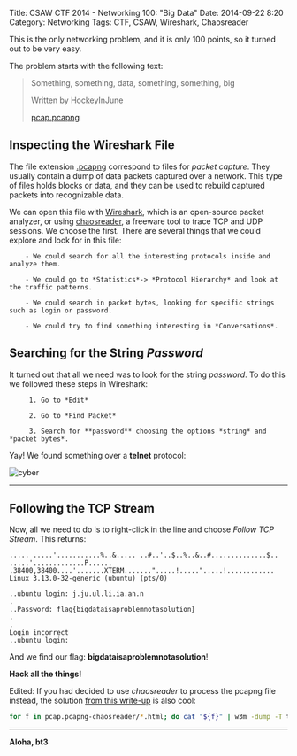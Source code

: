 Title:  CSAW CTF 2014 - Networking 100: "Big Data"
Date: 2014-09-22 8:20
Category: Networking
Tags: CTF, CSAW, Wireshark, Chaosreader





This is the only networking problem, and it is only 100 points, so it turned out to be very easy.

The problem starts with the following text:

> Something, something, data, something, something, big
>
> Written by HockeyInJune
>
> [pcap.pcapng]




## Inspecting the Wireshark File

The file extension [.pcapng] correspond to files for *packet capture*. They usually contain a dump of data packets captured over a network. This type of files holds blocks or data, and they can be used to rebuild captured packets into recognizable data.

We can open this file with [Wireshark], which is an open-source packet analyzer, or using [chaosreader], a freeware tool to trace TCP and UDP sessions. We choose the first. There are several things that we could explore and look for in this file:

        - We could search for all the interesting protocols inside and analyze them.

        - We could go to *Statistics*-> *Protocol Hierarchy* and look at the traffic patterns.

        - We could search in packet bytes, looking for specific strings such as login or password.

        - We could try to find something interesting in *Conversations*.


## Searching for the String *Password*

It turned out that all we need was to look for the string *password*. To do this we followed these steps in Wireshark:

         1. Go to *Edit*

         2. Go to *Find Packet*

         3. Search for **password** choosing the options *string* and *packet bytes*.


Yay! We found something over a **telnet** protocol:

![cyber](http://i.imgur.com/mUN4b1n.png)


____

## Following the TCP Stream

Now, all we need to do is to right-click in the line and choose *Follow TCP Stream*. This  returns:

```
..... .....'...........%..&..... ..#..'..$..%..&..#..............$.. .....'.............P...... .38400,38400....'.......XTERM.......".....!.....".....!............
Linux 3.13.0-32-generic (ubuntu) (pts/0)

..ubuntu login: j.ju.ul.li.ia.an.n
.
..Password: flag{bigdataisaproblemnotasolution}
.
.
Login incorrect
..ubuntu login:
```

And we find our flag: **bigdataisaproblemnotasolution**!


**Hack all the things!**

Edited: If you had decided to use *chaosreader* to process the pcapng file instead, the solution [from this write-up] is also cool:
```sh
for f in pcap.pcapng-chaosreader/*.html; do cat "${f}" | w3m -dump -T text/html "${f}"; done | egrep "flag{"
```

[from this write-up]: http://evandrix.github.io/ctf/2014-csaw-networking-100-bigdata.html
[pcap.pcapng]:https://github.com/ctfs/write-ups/blob/master/csaw-ctf-2014/big-data/pcap.pcapng
[.pcapng]: https://appliance.cloudshark.org/blog/5-reasons-to-move-to-pcapng/
[Wireshark]: https://www.wireshark.org/
[chaosreader]:http://chaosreader.sourceforge.net/


----

**Aloha, bt3**